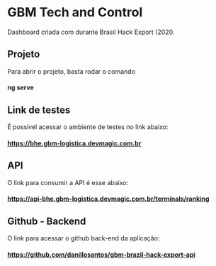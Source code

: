 # GBM Tech and Control

Dashboard criada com durante Brasil Hack Export (2020.

## Projeto

Para abrir o projeto, basta rodar o comando 

#### ng serve

## Link de testes

É possível acessar o ambiente de testes no link abaixo: 

#### https://bhe.gbm-logistica.devmagic.com.br

## API 

O link para consumir a API é esse abaixo: 

#### https://api-bhe.gbm-logistica.devmagic.com.br/terminals/ranking

## Github - Backend

O link para acessar o github back-end da aplicação:

#### https://github.com/danillosantos/gbm-brazil-hack-export-api